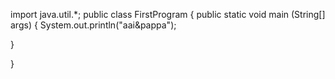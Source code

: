 import java.util.*;
public class FirstProgram
{
public static void main (String[] args)
{
System.out.println("aai&pappa");


}

}
